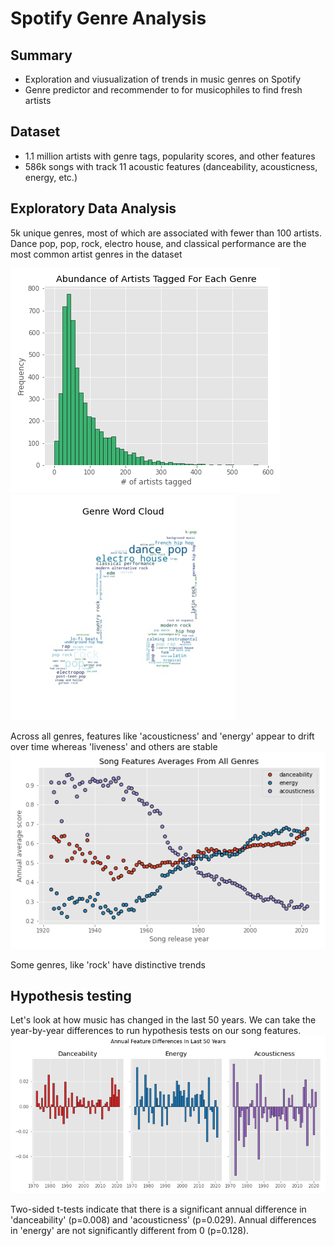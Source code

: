 # Spotify Genre Analysis

## Summary
* Exploration and viusualization of trends in music genres on Spotify
* Genre predictor and recommender to for musicophiles to find fresh artists

## Dataset
* 1.1 million artists with genre tags, popularity scores, and other features
* 586k songs with track 11 acoustic features (danceability, acousticness, energy, etc.)

## Exploratory Data Analysis
5k unique genres, most of which are associated with fewer than 100 artists. Dance pop, pop, rock, electro house, and classical performance are the most common artist genres in the dataset

![](./img/genre_count_histogram.png) ![](./img/genres_wordcloud.jpg)

Across all genres, features like 'acousticness' and 'energy' appear to drift over time whereas 'liveness' and others are stable
![](./img/annual_avg_song_features.png)

Some genres, like 'rock' have distinctive trends

## Hypothesis testing
Let's look at how music has changed in the last 50 years. We can take the year-by-year differences to run hypothesis tests on our song features.
![](./img/annual_avg_song_features_diffs.png)

Two-sided t-tests indicate that there is a significant annual difference in 'danceability' (p=0.008) and 'acousticness' (p=0.029). Annual differences in 'energy' are not significantly different from 0 (p=0.128).
